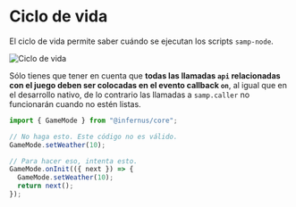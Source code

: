 # Ciclo de vida

El ciclo de vida permite saber cuándo se ejecutan los scripts `samp-node`.

![Ciclo de vida](/images/life-cycle.png)

Sólo tienes que tener en cuenta que **todas las llamadas `api` relacionadas con el juego deben ser colocadas en el evento callback `on`**, al igual que en el desarrollo nativo, de lo contrario las llamadas a `samp.caller` no funcionarán cuando no estén listas.

```ts
import { GameMode } from "@infernus/core";

// No haga esto. Este código no es válido.
GameMode.setWeather(10);

// Para hacer eso, intenta esto.
GameMode.onInit(({ next }) => {
  GameMode.setWeather(10);
  return next();
});
```

